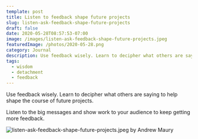 ```yaml
---
template: post
title: Listen to feedback shape future projects
slug: listen-ask-feedback-shape-future-projects
draft: false
date: 2020-05-28T08:57:53-07:00
image: /images/listen-ask-feedback-shape-future-projects.jpeg
featuredImage: /photos/2020-05-28.png
category: Journal
description: Use feedback wisely. Learn to decipher what others are saying to help shape the course of future projects.
tags:
  - wisdom
  - detachment
  - feedback
---
```

Use feedback wisely. Learn to decipher what others are saying to help shape the course of future projects.

Listen to the big messages and show work to your audience to keep getting more feedback.

![listen-ask-feedback-shape-future-projects.jpeg by Andrew Maury](/images/listen-ask-feedback-shape-future-projects.jpeg)

